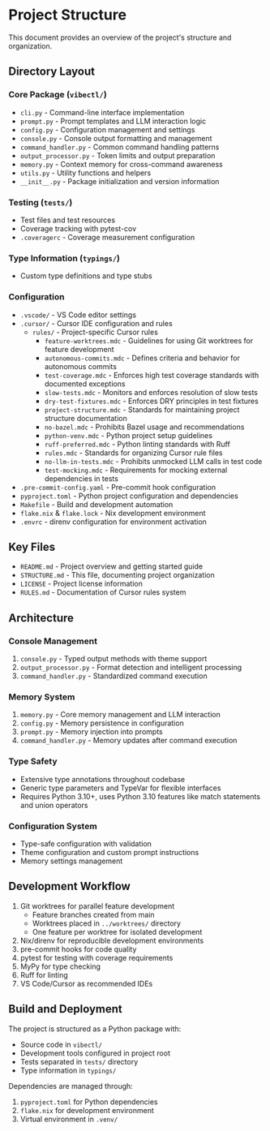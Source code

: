# Project Structure

This document provides an overview of the project's structure and organization.

## Directory Layout

### Core Package (`vibectl/`)
- `cli.py` - Command-line interface implementation
- `prompt.py` - Prompt templates and LLM interaction logic
- `config.py` - Configuration management and settings
- `console.py` - Console output formatting and management
- `command_handler.py` - Common command handling patterns
- `output_processor.py` - Token limits and output preparation
- `memory.py` - Context memory for cross-command awareness
- `utils.py` - Utility functions and helpers
- `__init__.py` - Package initialization and version information

### Testing (`tests/`)
- Test files and test resources
- Coverage tracking with pytest-cov
- `.coveragerc` - Coverage measurement configuration

### Type Information (`typings/`)
- Custom type definitions and type stubs

### Configuration
- `.vscode/` - VS Code editor settings
- `.cursor/` - Cursor IDE configuration and rules
  - `rules/` - Project-specific Cursor rules
    - `feature-worktrees.mdc` - Guidelines for using Git worktrees for feature development
    - `autonomous-commits.mdc` - Defines criteria and behavior for autonomous commits
    - `test-coverage.mdc` - Enforces high test coverage standards with documented exceptions
    - `slow-tests.mdc` - Monitors and enforces resolution of slow tests
    - `dry-test-fixtures.mdc` - Enforces DRY principles in test fixtures
    - `project-structure.mdc` - Standards for maintaining project structure documentation
    - `no-bazel.mdc` - Prohibits Bazel usage and recommendations
    - `python-venv.mdc` - Python project setup guidelines
    - `ruff-preferred.mdc` - Python linting standards with Ruff
    - `rules.mdc` - Standards for organizing Cursor rule files
    - `no-llm-in-tests.mdc` - Prohibits unmocked LLM calls in test code
    - `test-mocking.mdc` - Requirements for mocking external dependencies in tests
- `.pre-commit-config.yaml` - Pre-commit hook configuration
- `pyproject.toml` - Python project configuration and dependencies
- `Makefile` - Build and development automation
- `flake.nix` & `flake.lock` - Nix development environment
- `.envrc` - direnv configuration for environment activation

## Key Files

- `README.md` - Project overview and getting started guide
- `STRUCTURE.md` - This file, documenting project organization
- `LICENSE` - Project license information
- `RULES.md` - Documentation of Cursor rules system

## Architecture

### Console Management
1. `console.py` - Typed output methods with theme support
2. `output_processor.py` - Format detection and intelligent processing
3. `command_handler.py` - Standardized command execution

### Memory System
1. `memory.py` - Core memory management and LLM interaction
2. `config.py` - Memory persistence in configuration
3. `prompt.py` - Memory injection into prompts
4. `command_handler.py` - Memory updates after command execution

### Type Safety
- Extensive type annotations throughout codebase
- Generic type parameters and TypeVar for flexible interfaces
- Requires Python 3.10+, uses Python 3.10 features like match statements and union operators

### Configuration System
- Type-safe configuration with validation
- Theme configuration and custom prompt instructions
- Memory settings management

## Development Workflow

1. Git worktrees for parallel feature development
   - Feature branches created from main
   - Worktrees placed in `../worktrees/` directory
   - One feature per worktree for isolated development
2. Nix/direnv for reproducible development environments
3. pre-commit hooks for code quality
4. pytest for testing with coverage requirements
5. MyPy for type checking
6. Ruff for linting
7. VS Code/Cursor as recommended IDEs

## Build and Deployment

The project is structured as a Python package with:
- Source code in `vibectl/`
- Development tools configured in project root
- Tests separated in `tests/` directory
- Type information in `typings/`

Dependencies are managed through:
1. `pyproject.toml` for Python dependencies
2. `flake.nix` for development environment
3. Virtual environment in `.venv/`
